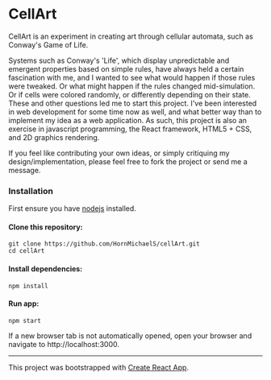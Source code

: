 # CellArt

CellArt is an experiment in creating art through cellular automata, such as Conway's Game of Life. 

Systems such as Conway's 'Life', which display unpredictable and emergent properties based on simple rules, have always held a certain fascination with me, and I wanted to see what would happen if those rules were tweaked. Or what might happen if the rules changed mid-simulation. Or if cells were colored randomly, or differently depending on their state. These and other questions led me to start this project. I've been interested in web development for some time now as well, and what better way than to implement my idea as a web application. As such, this project is also an exercise in javascript programming, the React framework, HTML5 + CSS, and 2D graphics rendering.

If you feel like contributing your own ideas, or simply critiquing my design/implementation, please feel free to fork the project or send me a message.

### Installation

First ensure you have [nodejs](https://nodejs.org/en/download/) installed.

#### Clone this repository:

```
git clone https://github.com/HornMichaelS/cellArt.git
cd cellArt
```

#### Install dependencies:

`npm install`

#### Run app:

`npm start`

If a new browser tab is not automatically opened, open your browser and navigate to http://localhost:3000.

---

This project was bootstrapped with [Create React App](https://github.com/facebookincubator/create-react-app).